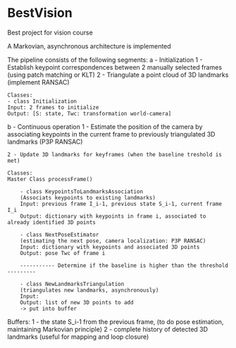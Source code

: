 # BestVision
Best project for vision course

A Markovian, asynchronous architecture is implemented


The pipeline consists of the following segments:
a - Initialization
    1 - Establish keypoint correspondences between 2 manually selected frames (using patch matching or KLT)
    2 - Triangulate a point cloud of 3D landmarks (implement RANSAC)

    Classes:
    - class Initialization
    Input: 2 frames to initialize
    Output: [S: state, Twc: transformation world-camera]


b - Continuous operation
    1 - Estimate the position of the camera by associating keypoints in the current frame to previously triangulated 3D landmarks (P3P RANSAC)

    2 - Update 3D landmarks for keyframes (when the baseline treshold is met) 

    Classes:
    Master Class processFrame()

        - class KeypointsToLandmarksAssociation
        (Associats keypoints to existing landmarks)
        Input: previous frame I_i-1, previous state S_i-1, current frame I_i
        Output: dictionary with keypoints in frame i, associated to already identified 3D points 

        - class NextPoseEstimator
        (estimating the next pose, camera localization: P3P RANSAC)
        Input: dictionary with keypoints and associated 3D points 
        Output: pose Twc of frame i

        ----------- Determine if the baseline is higher than the threshold ---------

        - class NewLandmarksTriangulation
        (triangulates new landmarks, asynchronously)
        Input:
        Output: list of new 3D points to add
        -> put into buffer


Buffers: 
1 - the state S_i-1 from the previous frame, (to do pose estimation, maintaining Markovian principle)
2 - complete history of detected 3D landmarks (useful for mapping and loop closure)